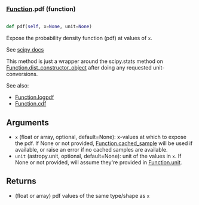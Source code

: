 ### [Function](Function.md).pdf (function)


```py

def pdf(self, x=None, unit=None)

```



Expose the probability density function (pdf) at values of `x`.

See [scipy docs](https://docs.scipy.org/doc/scipy/reference/generated/scipy.stats.rv_continuous.pdf.html)

This method is just a wrapper around the scipy.stats method on
[Function.dist_constructor_object](Function.dist_constructor_object.md) after doing any requested unit-conversions.

See also:

* [Function.logpdf](Function.logpdf.md)
* [Function.cdf](Function.cdf.md)

Arguments
----------
* `x` (float or array, optional, default=None): x-values at which to
    expose the pdf.  If None or not provided, [Function.cached_sample](Function.cached_sample.md)
    will be used if available, or raise an error if no cached samples
    are available.
* `unit` (astropy.unit, optional, default=None): unit of the values
    in `x`.  If None or not provided, will assume they're provided in
    [Function.unit](Function.unit.md).

Returns
---------
* (float or array) pdf values of the same type/shape as `x`

